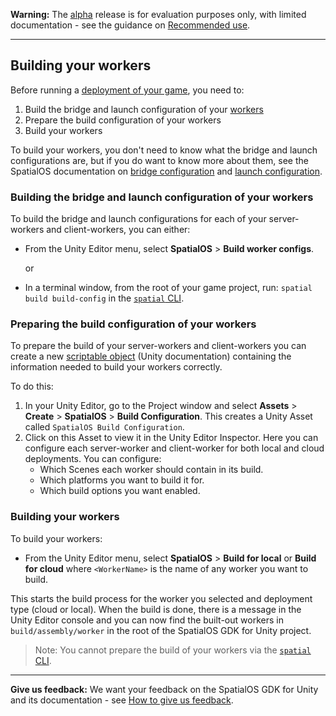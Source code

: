 **Warning:** The [alpha](https://docs.improbable.io/reference/latest/shared/release-policy#maturity-stages) release is for evaluation purposes only, with limited documentation - see the guidance on [Recommended use](../../README.md#recommended-use).

-----
## Building your workers

Before running a [deployment of your game](deploy.md), you need to:
1. Build the bridge and launch configuration of your [workers](workers.md)
2. Prepare the build configuration of your workers
3. Build your workers

To build your workers, you don't need to know what the bridge and launch configurations are, but if you do want to know more about them, see the SpatialOS documentation on [bridge configuration](https://docs.improbable.io/reference/latest/shared/worker-configuration/bridge-config#bridge-configuration) and [launch configuration](https://docs.improbable.io/reference/latest/shared/worker-configuration/launch-configuration#worker-launch-configuration).

### Building the bridge and launch configuration of your workers
To build the bridge and launch configurations for each of your server-workers and client-workers, you can either:

* From the Unity Editor menu, select **SpatialOS** > **Build worker configs**.

    or
* In a terminal window, from the root of your game project, run:  `spatial build build-config` in the [`spatial` CLI](https://docs.improbable.io/reference/latest/shared/glossary#the-spatial-command-line-tool-cli).

### Preparing the build configuration of your workers
To prepare the build of your server-workers and client-workers you can create a new [scriptable object](https://docs.unity3d.com/ScriptReference/ScriptableObject.html) (Unity documentation) containing the information needed to build your workers correctly.

To do this:
1. In your Unity Editor, go to the Project window and select  **Assets** > **Create** > **SpatialOS** > **Build Configuration**. This creates a Unity Asset called `SpatialOS Build Configuration`.
1. Click on this Asset to view it in the Unity Editor Inspector. Here you can configure each server-worker and client-worker for both local and cloud deployments. You can configure:
    * Which Scenes each worker should contain in its build.
    * Which platforms you want to build it for.
    * Which build options you want enabled.

[//]: # (Document the options UTY-1168)

### Building your workers
To build your workers:

* From the Unity Editor menu, select **SpatialOS** > **Build <WorkerName> for local** or  **Build <WorkerName> for  cloud** where `<WorkerName>` is the name of any worker you want to build.

This starts the build process for the worker you selected and deployment type (cloud or local). When the build is done, there is a message in the Unity Editor console and you can now find the built-out workers in `build/assembly/worker` in the root of the SpatialOS GDK for Unity project.

> Note: You cannot prepare the build of your workers via the  [`spatial` CLI](https://docs.improbable.io/reference/latest/shared/glossary#the-spatial-command-line-tool-cli).

----
**Give us feedback:** We want your feedback on the SpatialOS GDK for Unity and its documentation  - see [How to give us feedback](../../README.md#give-us-feedback).

[//]: # (Document the options UTY-1168)
[//]: # (Document the options UTY-1170)
